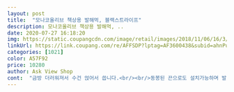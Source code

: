 ```yaml
---
layout: post 
title:  "모나코올리브 책상용 발해먹, 블랙스트라이프" 
description: 모나코올리브 책상용 발해먹, ..
date: 2020-07-27 16:18:20 
img: https://static.coupangcdn.com/image/retail/images/2018/11/06/16/3/021e0d87-27a1-47cd-b9c1-192dad4daeaf.jpg 
linkUrl: https://link.coupang.com/re/AFFSDP?lptag=AF3600438&subid=ahnPublicAsk&pageKey=154321736&itemId=444959631&vendorItemId=4102164411&traceid=V0-113-ad31254915675fa5 
categories: [1021] 
color: A57F92 
price: 10280 
author: Ask View Shop 
cont:  "금방 더러워져서 수건 얹어서 씁니다.<br/><br/>동봉된 끈으로도 설치가능하며 발을 높게 걸치는것만 가능하니<br/>발 올렸을 때  닿는 부분은 약간 거칠지만 크게 신경 쓰이진 않습니다.<br/> 설치 1분 가능하고<br/>발을 올려두는 곳이 있으니 편하긴 한데 평소 자세가 아니어서 그런지 10분 지나니 허벅지 쪽에 근육 불편함이 조금 있습니다.<br/> 시간 지나면 괜찮아질 것 같기도 하네요<br/>사용중인 책상길이는 1800입니다<br/>설계가 가로의 정 중앙이라는 점이 아쉬운 부분이고 주요 부분은 이미지로 남깁니다<br/>수정 내용<br/>참고하세요<br/>책상 걸이에 고무패드 같은게 있는데 자꾸 떨어져서 강력 접착제로 붙임.<br/><br/>책상에 앉아있을 때 발을 가만히 못 두는 편이라 샀는데 진짜 편하고 좋네요 길이 조절도 가능하고! 대신 책상 밑에 서랍이나 이런건 둘 수 없어서 서랍장 위치를 옮기긴했어요 서랍장 책상 밑에 두시는 분들 참고하시면 좋을 것 같네요!<br/>" 
---
```

